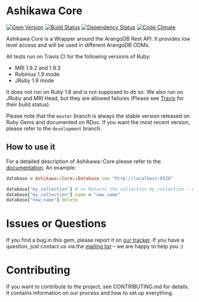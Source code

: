 # Ashikawa Core

[![Gem Version](https://badge.fury.io/rb/ashikawa-core.png)](http://badge.fury.io/rb/ashikawa-core)
[![Build Status](https://secure.travis-ci.org/triAGENS/ashikawa-core.png?branch=master)](http://travis-ci.org/triAGENS/ashikawa-core)
[![Dependency Status](https://gemnasium.com/triAGENS/ashikawa-core.png)](https://gemnasium.com/triAGENS/ashikawa-core)
[![Code Climate](https://codeclimate.com/github/triAGENS/ashikawa-core.png)](https://codeclimate.com/github/triAGENS/ashikawa-core)

Ashikawa Core is a Wrapper around the ArangoDB Rest API. It provides low level access and will be used in different ArangoDB ODMs.

All tests run on Travis CI for the following versions of Ruby:

* MRI 1.9.2 and 1.9.3
* Rubinius 1.9 mode
* JRuby 1.9 mode

It does not run on Ruby 1.8 and is not supposed to do so. We also run on JRuby and MRI Head, but they are allowed failures (Please see [Travis](http://travis-ci.org/triAGENS/ashikawa-core) for their build status).

Please note that the `master` branch is always the stable version released on Ruby Gems and documented on RDoc. If you want the most recent version, please refer to the `development` branch.

## How to use it

For a detailed description of Ashikawa::Core please refer to the [documentation](http://rdoc.info/github/triAGENS/ashikawa-core/master/frames). An example:

```ruby
database = Ashikawa::Core::Database.new "http://localhost:8529"

database["my_collection"] # => Returns the collection my_collection – creates it, if it doesn't exist
database["my_collection"].name = "new_name"
database["new_name"].delete
```

# Issues or Questions

If you find a bug in this gem, please report it on [our tracker](https://github.com/triAGENS/ashikawa-core/issues). If you have a question, just contact us via the [mailing list](https://groups.google.com/forum/?fromgroups#!forum/ashikawa) – we are happy to help you :)

# Contributing

If you want to contribute to the project, see CONTRIBUTING.md for details. It contains information on our process and how to set up everything.
